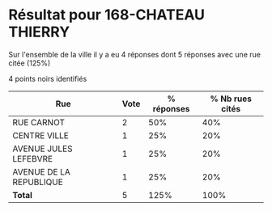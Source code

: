 # Résultat pour 168-CHATEAU THIERRY

Sur l'ensemble de la ville il y a eu 4 réponses dont 5 réponses avec une rue citée (125%)

4 points noirs identifiés

| Rue | Vote | % réponses | % Nb rues cités|
|-----|------|------------|----------------|
| RUE CARNOT | 2 | 50% | 40%|
| CENTRE VILLE | 1 | 25% | 20%|
| AVENUE JULES LEFEBVRE | 1 | 25% | 20%|
| AVENUE DE LA REPUBLIQUE | 1 | 25% | 20%|
| **Total** | 5 | 125% | 100%|
